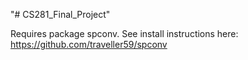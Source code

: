 "# CS281_Final_Project" 

Requires package spconv. See install instructions here: https://github.com/traveller59/spconv
